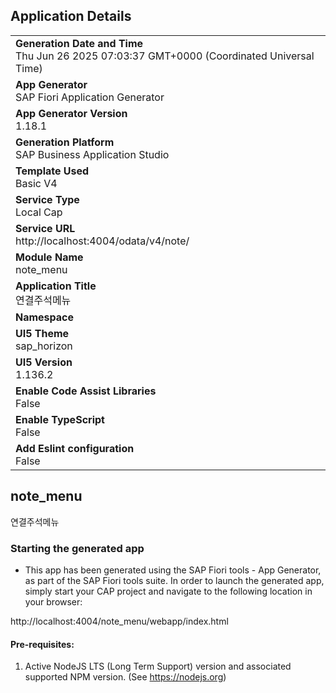 ## Application Details
|               |
| ------------- |
|**Generation Date and Time**<br>Thu Jun 26 2025 07:03:37 GMT+0000 (Coordinated Universal Time)|
|**App Generator**<br>SAP Fiori Application Generator|
|**App Generator Version**<br>1.18.1|
|**Generation Platform**<br>SAP Business Application Studio|
|**Template Used**<br>Basic V4|
|**Service Type**<br>Local Cap|
|**Service URL**<br>http://localhost:4004/odata/v4/note/|
|**Module Name**<br>note_menu|
|**Application Title**<br>연결주석메뉴|
|**Namespace**<br>|
|**UI5 Theme**<br>sap_horizon|
|**UI5 Version**<br>1.136.2|
|**Enable Code Assist Libraries**<br>False|
|**Enable TypeScript**<br>False|
|**Add Eslint configuration**<br>False|

## note_menu

연결주석메뉴

### Starting the generated app

-   This app has been generated using the SAP Fiori tools - App Generator, as part of the SAP Fiori tools suite.  In order to launch the generated app, simply start your CAP project and navigate to the following location in your browser:

http://localhost:4004/note_menu/webapp/index.html

#### Pre-requisites:

1. Active NodeJS LTS (Long Term Support) version and associated supported NPM version.  (See https://nodejs.org)



